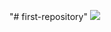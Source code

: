 "# first-repository" 
<a href="버튼을 눌렀을 때 이동할 링크" target="_blank"><img src="https://img.shields.io/badge/fauna-3A1AB6?style=flat&logo=appveyor&logoColor=006600"/></a>
